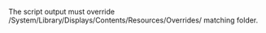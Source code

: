 The script output must override /System/Library/Displays/Contents/Resources/Overrides/ matching folder.

